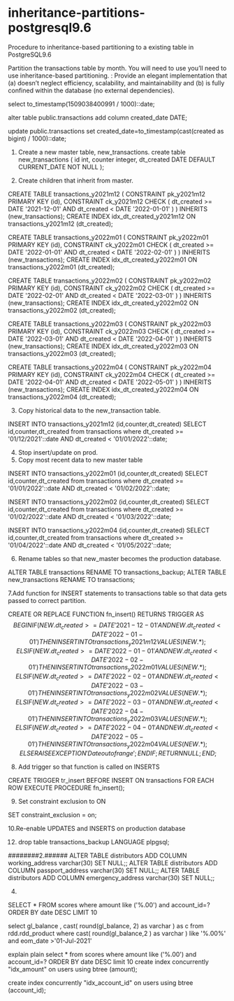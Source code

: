 # inheritance-partitions-postgresql9.6
Procedure to inheritance-based partitioning to a existing table in PostgreSQL9.6

Partition the transactions table by month. You will need to use you’ll need to use inheritance-based partitioning.
: Provide an elegant implementation that 
(a) doesn’t neglect efficiency, scalability, and maintainability and 
(b) is fully confined within the database (no external dependencies).

select to_timestamp(1509038400991 / 1000)::date;

alter table public.transactions add column created_date DATE;

update public.transactions
set created_date=to_timestamp(cast(created as bigint) / 1000)::date;



1. Create a new master table, new_transactions.
create table new_transactions (
id int,
counter     integer,
dt_created  DATE DEFAULT CURRENT_DATE NOT NULL
);

2. Create children that inherit from master.

CREATE TABLE transactions_y2021m12 (
    CONSTRAINT pk_y2021m12 PRIMARY KEY (id),
    CONSTRAINT ck_y2021m12 CHECK ( dt_created >= DATE '2021-12-01' AND dt_created < DATE '2022-01-01'  )
) INHERITS (new_transactions);
CREATE INDEX idx_dt_created_y2021m12 ON transactions_y2021m12 (dt_created);

CREATE TABLE transactions_y2022m01 (
    CONSTRAINT pk_y2022m01 PRIMARY KEY (id),
    CONSTRAINT ck_y2022m01 CHECK ( dt_created >= DATE '2022-01-01' AND dt_created < DATE '2022-02-01'  )
) INHERITS (new_transactions);
CREATE INDEX idx_dt_created_y2022m01 ON transactions_y2022m01 (dt_created);

CREATE TABLE transactions_y2022m02 (
    CONSTRAINT pk_y2022m02 PRIMARY KEY (id),
    CONSTRAINT ck_y2022m02 CHECK ( dt_created >= DATE '2022-02-01' AND dt_created < DATE '2022-03-01'  )
) INHERITS (new_transactions);
CREATE INDEX idx_dt_created_y2022m02 ON transactions_y2022m02 (dt_created);

CREATE TABLE transactions_y2022m03 (
    CONSTRAINT pk_y2022m03 PRIMARY KEY (id),
    CONSTRAINT ck_y2022m03 CHECK ( dt_created >= DATE '2022-03-01' AND dt_created < DATE '2022-04-01'  )
) INHERITS (new_transactions);
CREATE INDEX idx_dt_created_y2022m03 ON transactions_y2022m03 (dt_created);


CREATE TABLE transactions_y2022m04 (
    CONSTRAINT pk_y2022m04 PRIMARY KEY (id),
    CONSTRAINT ck_y2022m04 CHECK ( dt_created >= DATE '2022-04-01' AND dt_created < DATE '2022-05-01'  )
) INHERITS (new_transactions);
CREATE INDEX idx_dt_created_y2022m04 ON transactions_y2022m04 (dt_created);


3. Copy historical data to the new_transaction table.

INSERT INTO transactions_y2021m12 (id,counter,dt_created)
SELECT id,counter,dt_created
from transactions
where dt_created >= '01/12/2021'::date AND dt_created < '01/01/2022'::date;

4. Stop insert/update on prod.
5. Copy most recent data to new master table

INSERT INTO transactions_y2022m01 (id,counter,dt_created)
SELECT id,counter,dt_created
from transactions
where dt_created >= '01/01/2022'::date AND dt_created < '01/02/2022'::date;

INSERT INTO transactions_y2022m02 (id,counter,dt_created)
SELECT id,counter,dt_created
from transactions
where dt_created >= '01/02/2022'::date AND dt_created < '01/03/2022'::date;

INSERT INTO transactions_y2022m04 (id,counter,dt_created)
SELECT id,counter,dt_created
from transactions
where dt_created >= '01/04/2022'::date AND dt_created < '01/05/2022'::date;


6. Rename tables so that new_master becomes the production database.

ALTER TABLE transactions RENAME TO transactions_backup;
ALTER TABLE new_transactions RENAME TO transactions;

7.Add function for INSERT statements to transactions table so that data gets passed to correct partition.

CREATE OR REPLACE FUNCTION fn_insert() RETURNS TRIGGER AS $$
BEGIN
    IF ( NEW.dt_created >= DATE '2021-12-01' AND
         NEW.dt_created < DATE '2022-01-01' ) THEN
        INSERT INTO transactions_y2021m12 VALUES (NEW.*);
    ELSIF ( NEW.dt_created >= DATE '2022-01-01' AND
         NEW.dt_created < DATE '2022-02-01' ) THEN
        INSERT INTO transactions_y2022m01 VALUES (NEW.*);
    ELSIF ( NEW.dt_created >= DATE '2022-02-01' AND
         NEW.dt_created < DATE '2022-03-01' ) THEN
        INSERT INTO transactions_y2022m02 VALUES (NEW.*);
    ELSIF ( NEW.dt_created >= DATE '2022-03-01' AND
         NEW.dt_created < DATE '2022-04-01' ) THEN
        INSERT INTO transactions_y2022m03 VALUES (NEW.*);
    ELSIF ( NEW.dt_created >= DATE '2022-04-01' AND
         NEW.dt_created < DATE '2022-05-01' ) THEN
        INSERT INTO transactions_y2022m04 VALUES (NEW.*);
    ELSE
        RAISE EXCEPTION 'Date out of range';
    END IF;
    RETURN NULL;
END;
$$

8. Add trigger so that function is called on INSERTS

CREATE TRIGGER tr_insert BEFORE INSERT ON transactions
FOR EACH ROW EXECUTE PROCEDURE fn_insert();

9. Set constraint exclusion to ON

SET constraint_exclusion = on;

10.Re-enable UPDATES and INSERTS on production database

12. drop table transactions_backup
LANGUAGE plpgsql;

 
########2.######
ALTER TABLE distributors ADD COLUMN working_address varchar(30) SET NULL;;
ALTER TABLE distributors ADD COLUMN passport_address varchar(30) SET NULL;;
ALTER TABLE distributors ADD COLUMN emergency_address varchar(30) SET NULL;;


4.
SELECT
 *
FROM
  scores
  where amount like ('%.00') and account_id=?
ORDER BY date DESC
LIMIT 10

select gl_balance , cast( round(gl_balance, 2) as varchar ) as c
from rdd.rdd_product
where cast( round(gl_balance,2 ) as varchar ) like '%.00%'
and eom_date >'01-Jul-2021'

explain plain select * from scores where amount like ('%.00') and account_id=? ORDER BY date DESC limit 10
create index concurrently "idx_amount"
on users using btree (amount);

create index concurrently "idx_account_id"
on users using btree (account_id);
